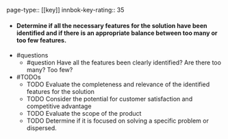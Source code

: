 page-type:: [[key]]
innbok-key-rating:: 35
- #### Determine if all the necessary features for the solution have been identified and if there is an appropriate balance between too many or too few features.
- #questions
  - #question Have all the features been clearly identified? Are there too many? Too few?
- #TODOs
  - TODO Evaluate the completeness and relevance of the identified features for the solution
  - TODO  Consider the potential for customer satisfaction and competitive advantage
  - TODO Evaluate the scope of the product
  - TODO  Determine if it is focused on solving a specific problem or dispersed.



